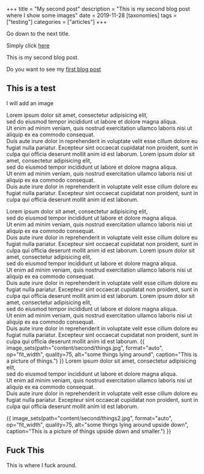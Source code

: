 +++
title = "My second post"
description = "This is my second blog post where I show some images"
date = 2019-11-28
[taxonomies]
tags = ["testing"]
categories = ["articles"]
+++

Go down to the next title.

Simply click [here](#fuck-this)

This is my second blog post.

Do you want to see my [first blog post](@/first.md)

## This is a test
I will add an image

Lorem ipsum dolor sit amet, consectetur adipisicing elit,   
sed do eiusmod tempor incididunt ut labore et dolore magna aliqua.   
Ut enim ad minim veniam, quis nostrud exercitation ullamco laboris nisi ut aliquip ex ea commodo consequat.   
Duis aute irure dolor in reprehenderit in voluptate velit esse cillum dolore eu fugiat nulla pariatur. Excepteur sint occaecat cupidatat non proident, sunt in culpa qui officia deserunt mollit anim id est laborum.
Lorem ipsum dolor sit amet, consectetur adipisicing elit,   
sed do eiusmod tempor incididunt ut labore et dolore magna aliqua.   
Ut enim ad minim veniam, quis nostrud exercitation ullamco laboris nisi ut aliquip ex ea commodo consequat.   
Duis aute irure dolor in reprehenderit in voluptate velit esse cillum dolore eu fugiat nulla pariatur. Excepteur sint occaecat cupidatat non proident, sunt in culpa qui officia deserunt mollit anim id est laborum.

Lorem ipsum dolor sit amet, consectetur adipisicing elit,   
sed do eiusmod tempor incididunt ut labore et dolore magna aliqua.   
Ut enim ad minim veniam, quis nostrud exercitation ullamco laboris nisi ut aliquip ex ea commodo consequat.   
Duis aute irure dolor in reprehenderit in voluptate velit esse cillum dolore eu fugiat nulla pariatur. Excepteur sint occaecat cupidatat non proident, sunt in culpa qui officia deserunt mollit anim id est laborum.
Lorem ipsum dolor sit amet, consectetur adipisicing elit,   
sed do eiusmod tempor incididunt ut labore et dolore magna aliqua.   
Ut enim ad minim veniam, quis nostrud exercitation ullamco laboris nisi ut aliquip ex ea commodo consequat.   
Duis aute irure dolor in reprehenderit in voluptate velit esse cillum dolore eu fugiat nulla pariatur. Excepteur sint occaecat cupidatat non proident, sunt in culpa qui officia deserunt mollit anim id est laborum.
Lorem ipsum dolor sit amet, consectetur adipisicing elit,   
sed do eiusmod tempor incididunt ut labore et dolore magna aliqua.   
Ut enim ad minim veniam, quis nostrud exercitation ullamco laboris nisi ut aliquip ex ea commodo consequat.   
Duis aute irure dolor in reprehenderit in voluptate velit esse cillum dolore eu fugiat nulla pariatur. Excepteur sint occaecat cupidatat non proident, sunt in culpa qui officia deserunt mollit anim id est laborum.
{{ image_sets(path="content/second/things.jpg", format="auto", op="fit_width", quality=75, alt="some things lying around", caption="This is a picture of things.") }}
Lorem ipsum dolor sit amet, consectetur adipisicing elit,   
sed do eiusmod tempor incididunt ut labore et dolore magna aliqua.   
Ut enim ad minim veniam, quis nostrud exercitation ullamco laboris nisi ut aliquip ex ea commodo consequat.   
Duis aute irure dolor in reprehenderit in voluptate velit esse cillum dolore eu fugiat nulla pariatur. Excepteur sint occaecat cupidatat non proident, sunt in culpa qui officia deserunt mollit anim id est laborum.

{{ image_sets(path="content/second/things2.jpg", format="auto", op="fit_width", quality=75, alt="some things lying around upside down", caption="This is a picture of things upside down and smaller.") }}

## Fuck This
This is where I fuck around.
